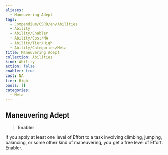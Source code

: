```yaml
---
aliases:
  - Maneuvering Adept
tags:
  - Compendium/CSRD/en/Abilities
  - Ability
  - Ability/Enabler
  - Ability/Cost/NA
  - Ability/Tier/High
  - Ability/Categories/Meta
title: Maneuvering Adept
collection: Abilities
kind: Ability
action: false
enabler: true
cost: NA
tier: High
pools: []
categories:
  - Meta
---
```

## Maneuvering Adept  
>**Enabler**
  
If you apply at least one level of Effort to a task involving climbing, jumping, balancing, or some other kind of maneuvering, you get a free level of Effort. Enabler.